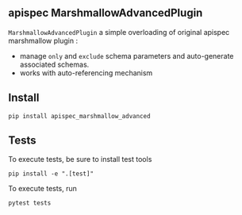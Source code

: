 apispec MarshmallowAdvancedPlugin
---------------------

`MarshmallowAdvancedPlugin` a simple overloading of
original apispec marshmallow plugin :

- manage `only` and `exclude` schema parameters and auto-generate associated schemas.
- works with auto-referencing mechanism

Install
-------

    pip install apispec_marshmallow_advanced

Tests
-----

To execute tests, be sure to install test tools

    pip install -e ".[test]"

To execute tests, run

    pytest tests
